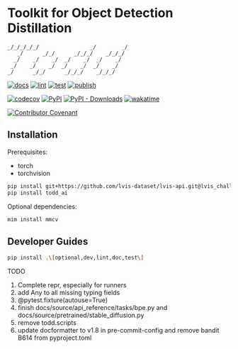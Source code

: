 # Toolkit for Object Detection Distillation

```text
_/_/_/_/_/                _/        _/
   _/      _/_/      _/_/_/    _/_/_/
  _/    _/    _/  _/    _/  _/    _/
 _/    _/    _/  _/    _/  _/    _/
_/      _/_/      _/_/_/    _/_/_/
```

[![docs](https://readthedocs.org/projects/toddai/badge/?version=latest)](https://toddai.readthedocs.io/en/latest/?badge=latest)
[![lint](https://github.com/LutingWang/todd/actions/workflows/lint.yaml/badge.svg)](https://github.com/LutingWang/todd/actions/workflows/lint.yaml)
[![test](https://github.com/LutingWang/todd/actions/workflows/test.yaml/badge.svg)](https://github.com/LutingWang/todd/actions/workflows/test.yaml)
[![publish](https://github.com/LutingWang/todd/actions/workflows/publish.yaml/badge.svg)](https://github.com/LutingWang/todd/actions/workflows/publish.yaml)

[![codecov](https://codecov.io/gh/LutingWang/todd/branch/main/graph/badge.svg?token=BHDPCKVM1T)](https://codecov.io/gh/LutingWang/todd)
[![PyPI](https://img.shields.io/pypi/v/todd_ai)](https://pypi.org/project/todd-ai/)
[![PyPI - Downloads](https://img.shields.io/pypi/dm/todd_ai)](https://pypi.org/project/todd-ai/)
[![wakatime](https://wakatime.com/badge/github/LutingWang/todd.svg)](https://wakatime.com/badge/github/LutingWang/todd)

[![Contributor Covenant](https://img.shields.io/badge/Contributor%20Covenant-2.1-4baaaa.svg)](.github/CODE_OF_CONDUCT.md)

## Installation

Prerequisites:

- torch
- torchvision

```bash
pip install git+https://github.com/lvis-dataset/lvis-api.git@lvis_challenge_2021
pip install todd_ai
```

Optional dependencies:

```bash
mim install mmcv
```

## Developer Guides

```bash
pip install .\[optional,dev,lint,doc,test\]
```

TODO

1. Complete repr, especially for runners
2. add Any to all missing typing fields
3. @pytest.fixture(autouse=True)
4. finish docs/source/api_reference/tasks/bpe.py and docs/source/pretrained/stable_diffusion.py
5. remove todd.scripts
6. update docformatter to v1.8 in pre-commit-config and remove bandit B614 from pyproject.toml
